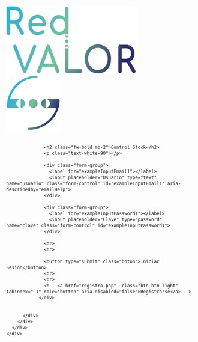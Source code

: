 <!DOCTYPE html>
<html lang="es">
<head>
    <meta charset="UTF-8">
    <meta http-equiv="X-UA-Compatible" content="IE=edge">
    <meta name="viewport" content="width=device-width, initial-scale=1.0">
    <link rel="stylesheet" href="css/style.css">
    <link rel="preload" href="css/style.css" as="style">
    <link rel="stylesheet" href="css/normalize.css">
    <link rel="preload" href="css/normalize.css" as="style">
    <link rel="preconnect" href="https://fonts.googleapis.com">
    <link rel="preconnect" href="https://fonts.gstatic.com" crossorigin>
    <link href="https://fonts.googleapis.com/css2?family=Montserrat:wght@400;700&family=Poppins:wght@700&display=swap" rel="stylesheet">

   <!-- Font Awesome -->
<!-- <link
  href="https://cdnjs.cloudflare.com/ajax/libs/font-awesome/6.0.0/css/all.min.css"
  rel="stylesheet"
/>-->
<!-- Google Fonts -->
<!--  <link
  href="https://fonts.googleapis.com/css?family=Roboto:300,400,500,700&display=swap"
  rel="stylesheet"
/>-->

<!-- MDB -->
<link
  href="https://cdnjs.cloudflare.com/ajax/libs/mdb-ui-kit/4.3.0/mdb.min.css"
  rel="stylesheet"
/>
    <title>Control Bosch</title>
</head>
<body>
  <img class="imagen-redvalor" src="img/logotipo-redvalor.png" width="350" height="180"alt="">
<form action="index_back.php" method="POST" class="vh-100 gradient-custom">
      <div class="container py-0 h-0">
        <div class="row d-flex justify-content-center align-items-center h-0" >
          <div class="col-12 col-md-8 col-lg-6 col-xl-5">
            <div class="principal" class="card bg-dark text-white" style="border-radius: 1rem;">
              <div class="card-body p-4 text-center">
                  <div class="imagen-redvalor">
                    <img src="img/isologotipo-redvalor.png" widht="150" height="150" alt="">
                  </div> 
                  <br>
                <div class="letra" class="mb-md-5 mt-md-4 pb-5">

                  <h2 class="fw-bold mb-2">Control Stock</h2>
                  <p class="text-white-90"></p>

                  <div class="form-group">
                    <label for="exampleInputEmail1"></label>
                    <input placeholder="Usuario" type="text" name="usuario" class="form-control" id="exampleInputEmail1" aria-describedby="emailHelp">
                  </div>

                  <div class="form-group">
                    <label for="exampleInputPassword1"></label>
                    <input placeholder="Clave" type="password" name="clave" class="form-control" id="exampleInputPassword1">
                  </div>

                  <br>
                  <br>

                  <button type="submit" class="boton">Iniciar Sesión</button>
                  <br>
                  <br>
                  <!-- <a href="registro.php"  class="btn btn-light" tabindex="-1" role="button" aria-disabled="false">Registrarse</a> -->
                </div>


          </div>
        </div>
      </div>
    </div>
  </div>
</form>
</body>
</html>

